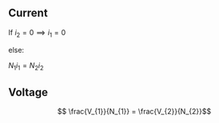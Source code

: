 
## Current

If $i_{2} = 0 \implies i_{1}=0$

else:

$N_{1}i_{1}=N_{2}i_{2}$

## Voltage

$$
\frac{V_{1}}{N_{1}}
= \frac{V_{2}}{N_{2}}$$